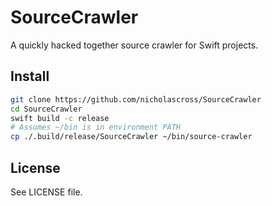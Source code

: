 # SourceCrawler

A quickly hacked together source crawler for Swift projects.

## Install

```sh
git clone https://github.com/nicholascross/SourceCrawler
cd SourceCrawler
swift build -c release
# Assumes ~/bin is in environment PATH
cp ./.build/release/SourceCrawler ~/bin/source-crawler
```

## License

See LICENSE file.
